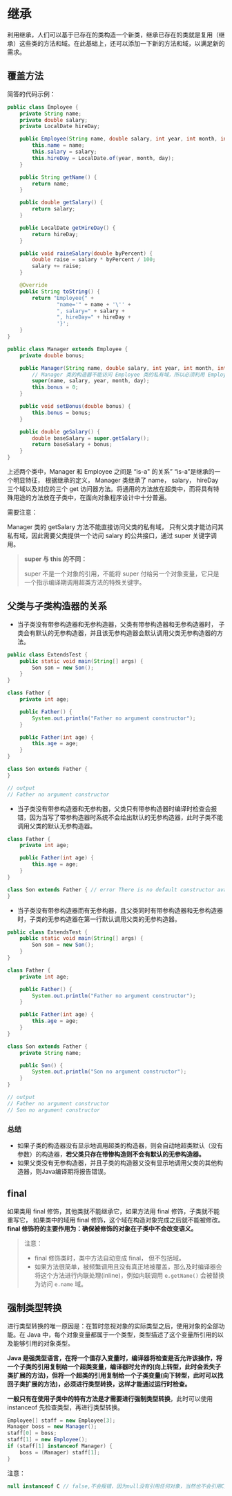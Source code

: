 # 继承

利用继承，人们可以基于已存在的类构造一个新类，继承已存在的类就是复用（继承）这些类的方法和域。在此基础上，还可以添加一下新的方法和域，以满足新的需求。

## 覆盖方法

简答的代码示例：

```java
public class Employee {
    private String name;
    private double salary;
    private LocalDate hireDay;

    public Employee(String name, double salary, int year, int month, int day) {
        this.name = name;
        this.salary = salary;
        this.hireDay = LocalDate.of(year, month, day);
    }

    public String getName() {
        return name;
    }

    public double getSalary() {
        return salary;
    }

    public LocalDate getHireDay() {
        return hireDay;
    }

    public void raiseSalary(double byPercent) {
        double raise = salary * byPercent / 100;
        salary += raise;
    }

    @Override
    public String toString() {
        return "Employee{" +
                "name='" + name + '\'' +
                ", salary=" + salary +
                ", hireDay=" + hireDay +
                '}';
    }
}
```

```java
public class Manager extends Employee {
    private double bonus;

    public Manager(String name, double salary, int year, int month, int day) {
        // Manager 类的构造器不能访问 Employee 类的私有域，所以必须利用 Employee 类的构造器对这部分私有域进行初始化， 且使用 super 调用构造器的语句必须是子类构造器的第一条语句。
        super(name, salary, year, month, day);
        this.bonus = 0;
    }

    public void setBonus(double bonus) {
        this.bonus = bonus;
    }

    public double geSalary() {
        double baseSalary = super.getSalary();
        return baseSalary + bonus;
    }
}
```

上述两个类中，Manager 和 Employee 之间是 “is-a" 的关系” “is-a”是继承的一个明显特征， 根据继承的定义， Manager 类继承了 name， salary， hireDay 三个域以及对应的三个 get 访问器方法。将通用的方法放在超类中，而将具有特殊用途的方法放在子类中，在面向对象程序设计中十分普遍。

需要注意：

Manager 类的 getSalary 方法不能直接访问父类的私有域， 只有父类才能访问其私有域，因此需要父类提供一个访问 salary 的公共接口，通过 super 关键字调用。

> **super 与 this 的不同：**
>
> super 不是一个对象的引用，不能将 super 付给另一个对象变量，它只是一个指示编译期调用超类方法的特殊关键字。

## 父类与子类构造器的关系

- 当子类没有带参构造器和无参构造器，父类有带参构造器和无参构造器时， 子类会有默认的无参构造器，并且该无参构造器会默认调用父类无参构造器的方法。

```java
public class ExtendsTest {
    public static void main(String[] args) {
        Son son = new Son(); 
    }
}

class Father {
    private int age;

    public Father() {
        System.out.println("Father no argument constructor");
    }

    public Father(int age) {
        this.age = age;
    }
}

class Son extends Father {
}
```

```java
// output
// Father no argument constructor
```

- 当子类没有带参构造器和无参构器，父类只有带参构造器时编译时检查会报错，因为当写了带参构造器时系统不会给出默认的无参构造器，此时子类不能调用父类的默认无参构造器。

```java
class Father {
    private int age;

    public Father(int age) {
        this.age = age;
    }
}

class Son extends Father { // error There is no default constructor available in Father
}
```

- 当子类没有带参构造器而有无参构器，且父类同时有带参构造器和无参构造器时，子类的无参构造器在第一行默认调用父类的无参构造器。

```java
public class ExtendsTest {
    public static void main(String[] args) {
        Son son = new Son();
    }
}

class Father {
    private int age;

    public Father() {
        System.out.println("Father no argument constructor");
    }

    public Father(int age) {
        this.age = age;
    }
}

class Son extends Father {
    private String name;

    public Son() {
        System.out.println("Son no argument constructor");
    }
}
```

```java
// output
// Father no argument constructor
// Son no argument constructor
```

### 总结

- 如果子类的构造器没有显示地调用超类的构造器，则会自动地超类默认（没有参数）的构造器，**若父类只存在带惨构造则不会有默认的无参构造器。**
- 如果父类没有无参构造器，并且子类的构造器又没有显示地调用父类的其他构造器，则Java编译期将报告错误。

## final

如果类用 final 修饰，其他类就不能继承它，如果方法用 final 修饰，子类就不能重写它， 如果类中的域用 final 修饰，这个域在构造对象完成之后就不能被修改。**final 修饰符的主要作用为：确保被修饰的对象在子类中不会改变语义。**

> 注意：
>
> - final 修饰类时，类中方法自动变成 final， 但不包括域。
> - 如果方法很简单，被频繁调用且没有真正地被覆盖，那么及时编译器会将这个方法进行内联处理(inline)，例如内联调用 `e.getName()` 会被替换为访问 `e.name` 域。



## 强制类型转换

进行类型转换的唯一原因是：在暂时忽视对象的实际类型之后，使用对象的全部功能。在 Java 中，每个对象变量都属于一个类型，类型描述了这个变量所引用的以及能够引用的对象类型。

**Java 是强类型语言，在将一个值存入变量时，编译器将检查是否允许该操作，将一个子类的引用复制给一个超类变量，编译器时允许的(向上转型，此时会丢失子类扩展的方法)，但将一个超类的引用复制给一个子类变量(向下转型，此时可以找回子类扩展的方法)，必须进行类型转换，这样才能通过运行时检查。**

**一般只有在使用子类中的特有方法是才需要进行强制类型转换**，此时可以使用 instanceof  先检查类型，再进行类型转换。

```java
Employee[] staff = new Employee[3];
Manager boss = new Manager();
staff[0] = boss;
staff[1] = new Employee();
if (staff[1] instanceof Manager) {
	boss = (Manager) staff[1];
}
```

注意：

```java
null instanceof C // false,不会报错，因为null没有引用任何对象，当然也不会引用C类型对象
```

